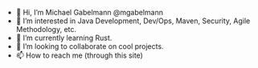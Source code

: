 - 👋 Hi, I’m Michael Gabelmann @mgabelmann
- 👀 I’m interested in Java Development, Dev/Ops, Maven, Security, Agile Methodology, etc.
- 🌱 I’m currently learning Rust.
- 💞️ I’m looking to collaborate on cool projects.
- 📫 How to reach me (through this site)

<!---
mgabelmann/mgabelmann is a ✨ special ✨ repository because its `README.md` (this file) appears on your GitHub profile.
You can click the Preview link to take a look at your changes.
--->
